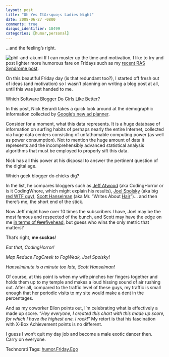 ```yaml
---
layout: post
title: "Oh Yes It&rsquo;s Ladies Night"
date: 2008-06-27 -0800
comments: true
disqus_identifier: 18499
categories: [humor,personal]
---
```

…and the feeling’s right.

![phil-and-akumi](http://haacked.com/images/haacked_com/WindowsLiveWriter/OhYesItsLadiesNight_C6C2/phil-and-akumi_3.jpg "phil-and-akumi")
If I can muster up the time and motivation, I like to try and post
lighter more humorous fare on Fridays such as my [recent RAS Syndrome
post](http://haacked.com/archive/2008/06/13/ras-syndrome.aspx "RAS Syndrome").

On this beautiful Friday day (is that redundant too?), I started off
fresh out of ideas (and motivation) so I wasn’t planning on writing a
blog post at all, until this was just handed to me.

[Which Software Blogger Do Girls Like
Better?](http://www.coderjournal.com/2008/06/bloggers-girls-like-best-google-ad-planer/ "Which Software Blogger Do Girls Like Better")

In this post, Nick Berardi takes a quick look around at the demographic
information collected by [Google’s new ad
planner](http://adwords.blogspot.com/2008/06/introducing-google-ad-planner.html "Google Ad Planner Introduction").

Consider for a moment, what this data represents. It is a huge database
of information on surfing habits of perhaps nearly the entire Internet,
collected via huge data centers consisting of unfathomable computing
power (as well as power consumption). Not to mention the huge amount of
data it represents and the incomprehensibly advanced statistical
analysis algorithms that must be employed to properly sift this data.

Nick has all this power at his disposal to answer the pertinent question
of the digital age.

Which geek blogger do chicks dig?

In the list, he compares bloggers such as [Jeff
Atwood](http://codinghorror.com/ "CodingHorror") (aka CodingHorror or is
it CodingWhore, which might explain his results), [Joel
Spolsky](http://www.joelonsoftware.com/ "Joel Spolsky") (aka big [red
WTF
guy](http://www.codinghorror.com/blog/archives/000679.html "Has Joel Jumped the Shark?")),
[Scott Hanselman](http://hanselman.com/ "Scott Hanselman") (aka Mr.
“Writes About
[Hair](http://www.hanselman.com/blog/ArushaTanzania2006Day24BlackHair.aspx "Black Hair")”)…
and then there’s me, the short end of the stick.

Now Jeff might have over 10 times the subscribers I have, Joel may be
the most famous and respected of the bunch, and Scott may have the edge
on me [in terms of
~~fore~~fivehead](http://haacked.com/archive/2006/09/18/My_Sandwich_Compartment_ForeheadAgain.aspx "My Sandwhich Compartment Forhead"),
but guess who wins the only metric that matters?

That’s right, **me suckas**!

*Eat that, CodingHorror!*

*Map Reduce FogCreek to FogWeak, Joel Spolsky!*

*Hanselminute is a minute too late, Scott Hanselman!*

Of course, at this point is when my wife pinches her fingers together
and holds them up to my temple and makes a loud hissing sound of air
rushing out. After all, compared to the traffic level of these guys, my
traffic is small enough that her periodic visits to my site would make a
dent in the percentages.

And as my coworker Eilon points out, I’m celebrating what is effectively
a made up score. “*Hey everyone, I created this chart with this made up
score, for which I have the highest one. I rock!*” My retort is that his
fascination with X-Box Achievement points is no different.

I guess I won’t quit my day job and become a male exotic dancer then.
Carry on everyone.

Technorati Tags:
[humor](http://technorati.com/tags/humor),[Friday](http://technorati.com/tags/Friday),[Ego](http://technorati.com/tags/Ego)

